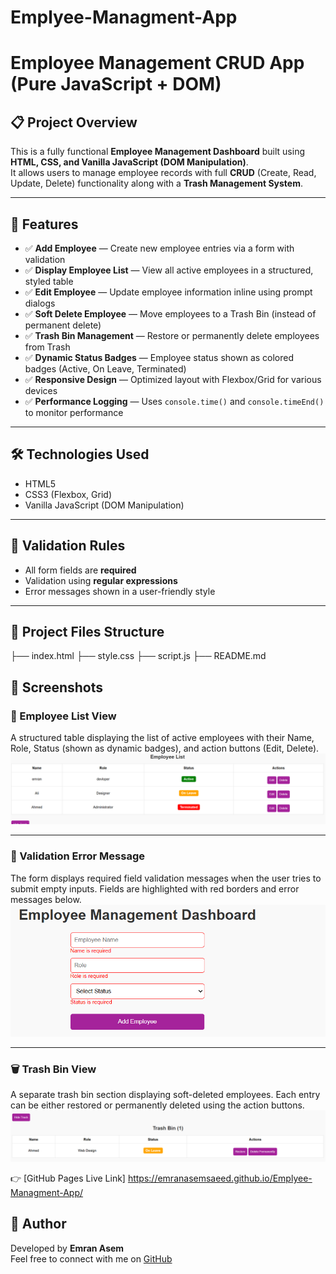 # Emplyee-Managment-App

# Employee Management CRUD App (Pure JavaScript + DOM)

## 📋 Project Overview

This is a fully functional **Employee Management Dashboard** built using **HTML, CSS, and Vanilla JavaScript (DOM Manipulation)**.  
It allows users to manage employee records with full **CRUD** (Create, Read, Update, Delete) functionality along with a **Trash Management System**.

---

## 🎯 Features

- ✅ **Add Employee** — Create new employee entries via a form with validation
- ✅ **Display Employee List** — View all active employees in a structured, styled table
- ✅ **Edit Employee** — Update employee information inline using prompt dialogs
- ✅ **Soft Delete Employee** — Move employees to a Trash Bin (instead of permanent delete)
- ✅ **Trash Bin Management** — Restore or permanently delete employees from Trash
- ✅ **Dynamic Status Badges** — Employee status shown as colored badges (Active, On Leave, Terminated)
- ✅ **Responsive Design** — Optimized layout with Flexbox/Grid for various devices
- ✅ **Performance Logging** — Uses `console.time()` and `console.timeEnd()` to monitor performance

---

## 🛠️ Technologies Used

- HTML5  
- CSS3 (Flexbox, Grid)  
- Vanilla JavaScript (DOM Manipulation)  

---

## 🚦 Validation Rules
- All form fields are **required**
- Validation using **regular expressions**
- Error messages shown in a user-friendly style

---

## 📁 Project Files Structure
├── index.html
├── style.css
├── script.js
├── README.md

## 📸 Screenshots

### 📝 Employee List View  
A structured table displaying the list of active employees with their Name, Role, Status (shown as dynamic badges), and action buttons (Edit, Delete).  
![Employee List](./screenshots/EmployeeList.png)

---

### 🚫 Validation Error Message  
The form displays required field validation messages when the user tries to submit empty inputs. Fields are highlighted with red borders and error messages below.  
![Form Validation](./screenshots/require.png)

---

### 🗑️ Trash Bin View  
A separate trash bin section displaying soft-deleted employees. Each entry can be either restored or permanently deleted using the action buttons.  
![Trash Bin](./screenshots/TrashBain.png)


👉 [GitHub Pages Live Link] https://emranasemsaeed.github.io/Emplyee-Managment-App/


## 🤝 Author

Developed by **Emran Asem**  
Feel free to connect with me on [GitHub](https://github.com/emranasemsaeed)